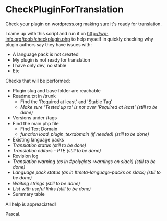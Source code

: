 # CheckPluginForTranslation
Check your plugin on wordpress.org making sure it's ready for translation.

I came up with this script and run it on http://wp-info.org/tools/checkplugin.php to help myself in quickly checking why plugin authors say they have issues with:
- A language pack is not created
- My plugin is not ready for translation
- I have only dev, no stable
- Etc

Checks that will be performed:
* Plugin slug and base folder are reachable
* Readme.txt in /trunk
  * Find the 'Required at least' and 'Stable Tag'
  * _Make sure 'Tested up to' is not over 'Required at least' (still to be done)_
* Versions under /tags
* Find the main php file
  * Find Text Domain
  * _function load_plugin_textdomain (if needed) (still to be done)_
* Existing language packs
* _Translation status (still to be done)_
* _Translation editors - PTE (still to be done)_
* Revision log
* _Translation warning (as in #polyglots-warnings on slack) (still to be done)_
* _Language pack status (as in #meta-language-packs on slack) (still to be done)_
* _Waiting strings (still to be done)_
* _List with useful links (still to be done)_
* Summary table

All help is appreaciated!

Pascal.

